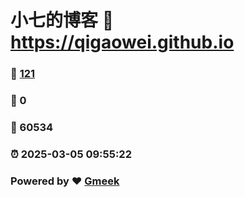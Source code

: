 # 小七的博客 :link: https://qigaowei.github.io 
### :page_facing_up: [121](https://qigaowei.github.io/tag.html) 
### :speech_balloon: 0 
### :hibiscus: 60534 
### :alarm_clock: 2025-03-05 09:55:22 
### Powered by :heart: [Gmeek](https://github.com/Meekdai/Gmeek)

